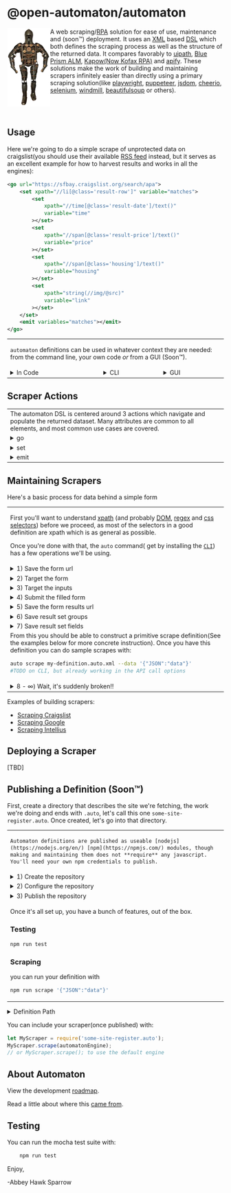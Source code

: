 @open-automaton/automaton
=========================
<img align="left" src="https://github.com/open-automaton/automaton/raw/master/docs/automaton.png">

A web scraping/[RPA](https://en.wikipedia.org/wiki/Robotic_process_automation) solution for ease of use, maintenance and (soon™) deployment. It uses an [XML](https://en.wikipedia.org/wiki/XML) based [DSL](https://en.wikipedia.org/wiki/Domain-specific_language) which both defines the scraping process as well as the structure of the returned data. It compares favorably to [uipath](https://www.uipath.com/learning/video-tutorials/workflow-automation-uipath-studio), [Blue Prism ALM](https://bpdocs.blueprism.com/hub-interact/4-3/en-us/alm/alm-process-definitions.htm?tocpath=Plugins%20and%20Tools%7CAutomation%20Lifecycle%20Management%20(ALM)%7CALM%20%E2%80%93%20Process%20definitions%7C_____0), [Kapow(Now Kofax RPA)](https://www.kofax.com/products/rpa) and [apify](https://sdk.apify.com/). These solutions make the work of building and maintaining scrapers infinitely easier than directly using a primary scraping solution(like [playwright](https://playwright.dev/), [puppeteer](https://github.com/puppeteer/puppeteer), [jsdom](https://github.com/jsdom/jsdom), [cheerio](https://www.npmjs.com/package/cheerio), [selenium](https://www.selenium.dev/), [windmill](https://getwindmill.com/), [beautifulsoup](https://pypi.org/project/beautifulsoup4/) or others).

<br><br>

Usage
-----
Here we're going to do a simple scrape of unprotected data on craigslist(you should use their available [RSS feed](https://www.craigslist.org/about/rss) instead, but it serves as an excellent example for how to harvest results and works in all the engines):

```xml
<go url="https://sfbay.craigslist.org/search/apa">
    <set xpath="//li[@class='result-row']" variable="matches">
        <set
            xpath="//time[@class='result-date']/text()"
            variable="time"
        ></set>
        <set
            xpath="//span[@class='result-price']/text()"
            variable="price"
        ></set>
        <set
            xpath="//span[@class='housing']/text()"
            variable="housing"
        ></set>
        <set
            xpath="string(//img/@src)"
            variable="link"
        ></set>
    </set>
    <emit variables="matches"></emit>
</go>
```

<table><tr><td colspan="3">

`automaton` definitions can be used in whatever context they are needed: from the command line, your own code *or* from a GUI (Soon™).
</td></tr><tr><td valign="top">
<details><summary> In Code </summary><p>

<!-- SUBTABLE -->
<table>
<!-- STEP 1 -->
<tr><td><details><summary> First, import automaton </summary><p>

```js
const Automaton = require('@open-automaton/automaton');
```

</p></details></td></tr>
<!-- STEP 2 -->
<tr><td><details><summary> Then Import the mining engine you want to use </summary><p>

- **Cheerio**
    ```js
    const MiningEngine = require(
        '@open-automaton/cheerio-mining-engine'
    );
    let myEngine = new MiningEngine();
    ```
- **Puppeteer**
    ```js
    const Engine = require(
        '@open-automaton/puppeteer-mining-engine'
    );
    let myEngine = new MiningEngine();
    ```
- **Playwright: Chromium**
    ```js
    const Engine = require(
        '@open-automaton/playwright-mining-engine'
    );
    let myEngine = new MiningEngine({type:'chromium'});
    ```
- **Playwright: Firefox**
    ```js
    const Engine = require(
        '@open-automaton/playwright-mining-engine'
    );
    let myEngine = new MiningEngine({type:'firefox'});
    ```
- **Playwright: Webkit**
    ```js
    const Engine = require(
        '@open-automaton/playwright-mining-engine'
    );
    let myEngine = new MiningEngine({type:'webkit'});
    ```
- **JSDom**
    ```js
    const Engine = require(
        '@open-automaton/jsdom-mining-engine'
    );
    let myEngine = new MiningEngine();
    ```

</p></details></td></tr>
<!-- STEP 3 -->
<tr><td><details><summary> Last you need to do the scrape(in an `async` function) </summary><p>

```js
let results = await Automaton.scrape(
    'definition.xml',
    myEngine
);
```
That's all it takes, if you need a [different usage pattern](https://github.com/open-automaton/automaton/blob/master/docs/detailed-usage.md) that is supported as well.

</p></details></td></tr>

</table>
<!-- END SUBTABLE -->

</p></details></td><td valign="top">

<details><summary> CLI </summary><p>

```bash
    npm install -g automaton-cli
    auto --help
```

</p></details></td><td valign="top">

<details><summary> GUI </summary><p>

[TBD]

</p></details></td></tr></table>

Scraper Actions
--------------------

<table>
<tr><td> The automaton DSL is centered around 3 actions which navigate and populate the returned dataset. Many attributes are common to all elements, and most common use cases are covered.</td></tr>
<!-- STEP 1 -->
<tr><td><details><summary> go </summary><p>

A progression from page to page, either by loading a url, submitting a form or clicking a UI element requires either `url` or `form`

`type` accepts ```json```, ```application/json``` or ```form```

Some engines that use the browser will only submit using the form configuration on the page and ignore the `method` and `type` options.

```xml
<go
    url="https://domain.com/path/"
    form="form-name"
    method="post"
    type="application/json"
></go>
```

</p></details></td></tr>
<!-- STEP 2 -->
<tr><td><details><summary> set </summary><p>

Either use a variable to set a target input on a form or set a variable using an [xpath](https://developer.mozilla.org/en-US/docs/Web/XPath) or [regex](https://developer.mozilla.org/en-US/docs/Web/JavaScript/Guide/Regular_Expressions). Lists are extracted by putting `set`s inside another `set`

```xml
<set
    variable="variable-name"
    xpath="//xpath/expression"
    regex="[regex]+.(expression)"
    form="form-name"
    target="input-element-name"
></set>
```

</p></details></td></tr>
<!-- STEP 3 -->
<tr><td><details><summary> emit </summary><p>

emit a value to the return and optionally post that value to a remote url

```xml
<emit
    variables="some,variables"
    remote="https://domain.com/path/"
></emit>
```

</p></details></td></tr>

</table>

Maintaining Scrapers
--------------------
Here's a basic process for data behind a simple form
<table>
<tr><td>

First you'll want to understand [xpath](https://en.wikipedia.org/wiki/XPath) (and probably [DOM](https://developer.mozilla.org/en-US/docs/Web/API/Document_Object_Model), [regex](https://developer.mozilla.org/en-US/docs/Web/JavaScript/Guide/Regular_Expressions) and [css selectors](https://developer.mozilla.org/en-US/docs/Learn/CSS/Building_blocks/Selectors)) before we proceed, as most of the selectors in a good definition are xpath which is as general as possible.

Once you're done with that, the `auto` command( get by installing the [`CLI`](https://www.npmjs.com/package/@open-automaton/automaton-cli)) has a few operations we'll be using.

</td></tr>
<!-- STEP 1 -->
<tr><td><details><summary> 1) Save the form url </summary><p>
You want to scrape the *state* of the DOM once the page is loaded, but if you use a tool like `CURL` you'll only get the *transfer state* of the page, which is probably not useful. `auto fetch` pulls the state of the DOM out of a running browser and displays that HTML.

```bash
auto fetch https://domain.com/path/ > page.html
```
</p></details></td></tr>
<!-- STEP 2 -->
<tr><td><details><summary> 2) Target the form </summary><p>

The first thing you might do against the HTML you've captured is pull all the forms out of the page, like this:

```bash
auto xpath "//form" page.html
```
</p></details></td></tr>
<!-- STEP 3 -->
<tr><td><details><summary> 3) Target the inputs </summary><p>

Assuming you've identified the form name you are targeting as `my-form-name`, you then want to get all the inputs out of it with something like:

```bash
auto xpath-form-inputs "//form[@name='my-form-name']" page.html
```

Then you need to write selectors for the inputs that need to be set (all of them in the case of cheerio, but otherwise the browser abstraction usually handles those that are prefilled)

```xml
<set
    form="<form-selector>"
    target="<input-name>"
    variable="<incoming-value-name>"
></set>
```
</p></details></td></tr>
<!-- STEP 4 -->
<tr><td><details><summary> 4) Submit the filled form </summary><p>
 you just need to target the form element with:

 ```xml
 <go form="<form-selector>">
     <!-- extraction logic to go here -->
 </go>
 ```
</p></details></td></tr>
<!-- STEP 5 -->
<tr><td><details><summary> 5) Save the form results url  </summary><p>

Here you'll need to manually use your browser go to the submitted page and save the HTML by opening the inspector, then copying the HTML from the root element, then pasting it into a file.

</p></details></td></tr>
<!-- STEP 6 -->


<tr><td><details><summary> 6) Save result set groups </summary><p>

Now we need to look for rows with something like:

```bash
auto xpath "//ul|//ol|//tbody" page.html
```
Once you settle on a selector for the correct element add a selector in the definition:

```xml
<set xpath="<xpath-selector>" variable="matches">
    <!--more selected fields here -->
</set>
```

</p></details></td></tr>
<!-- STEP 7 -->
<tr><td><details><summary> 7) Save result set fields </summary><p>

Last we need to looks for individual fields using something like:

```bash
auto xpath "//li|//tr" page_fragment.html
```
Once you settle on a selector for the correct element add a selector in the definition:

```xml
<set xpath="<xpath-selector>" variable="matches">
    <set
        xpath="<xpath-selector>"
        variable="<field-name>"
    ></set>
    <!--more selected fields here -->
</set>
```

To target the output emit the variables you want, otherwise it will dump everything in the environment.

</p></details></td></tr>

<tr><td>
From this you should be able to construct a primitive scrape definition(See the examples below for more concrete instruction). Once you have this definition you can do sample scrapes with:

```bash
auto scrape my-definition.auto.xml --data '{"JSON":"data"}'
#TODO on CLI, but already working in the API call options
```
</td></tr>

<!-- STEP 8 -->
<tr><td><details><summary> 8 - ∞) Wait, it's suddenly broken!! </summary><p>

The most frustrating thing about scrapers is, because they are tied to the structural representation of the presentation, which is designed to change, scrapers will inevitably break. While this is frustrating, using the provided tools on fresh fetches of the pages in question will quickly highlight what's failing. Usually:

1. The url has changed, requiring an update to the definition,
2. The page structure has changed requiring 1 or more selectors to be rewritten,
3. The page has changed their delivery architecture, requiring you to use a more expensive engine (computationally: cheerio < jsdom < puppeteer, playwright).

</p></details></td></tr>

</table>

Examples of building scrapers:

- [Scraping Craigslist](https://github.com/open-automaton/automaton/blob/master/docs/craigslist.md)
- [Scraping Google](https://github.com/open-automaton/automaton/blob/master/docs/google.md)
- [Scraping Intellius](https://github.com/open-automaton/automaton/blob/master/docs/intellius.md)

Deploying a Scraper
-------------------
[TBD]

Publishing a Definition (Soon™)
-----------------------
First, create a directory that describes the site we're fetching, the work we're doing and ends with `.auto`, let's call this one `some-site-register.auto`. Once created, let's go into that directory.

<table>

<tr><td><p>

    Automaton definitions are published as useable [nodejs](https://nodejs.org/en/) [npm](https://npmjs.com/) modules, though making and maintaining them does not **require** any javascript. You'll need your own npm credentials to publish.

</p></td></tr>
<!-- STEP 1 -->
<tr><td><details><summary> 1) Create the repository </summary><p>

Once in the directory let's run
```bash
auto init ../some/path/some-site-register.auto
```
If a definition is not provided, a blank one will be initialized

</p></details></td></tr>

<!-- STEP 2 -->
<tr><td><details><summary> 2) Configure the repository </summary><p>

you'll need to import the engine you want to use by default:

```bash
# we are choosing to default to JSDOM
npm install @open-automaton/jsdom-mining-engine
```
then add an entry to `package.json` for the default engine

```json
{
    "defaultAutomatonEngine" : "@open-automaton/jsdom-mining-engine"
}
```

</p></details></td></tr>

<!-- STEP 3 -->
<tr><td><details><summary> 3) Publish the repository </summary><p>

publishing is the standard:

```bash
npm publish
```

Before publishing, please consider updating the README to describe your incoming data requirements.

</p></details></td></tr>

<!-- Feature Description -->
<tr><td><p>

Once it's all set up, you have a bunch of features, out of the box.

### Testing

```bash
npm run test
```

### Scraping

you can run your definition with

```bash
npm run scrape '{"JSON":"data"}'
```

</p></td></tr>

</table>

<details><summary> Definition Path </summary><p>

you can reference the definition directly (in parent projects) at:

```js
let xmlPath = require('some-site-register.auto').xml;
```

which is short for:

```js
path.merge(
    require.resolve('some-site-register.auto'),
    'src',
    'some-site-register.auto.xml'
)
// ./node_modules/some-site-register.auto/src/some-site-register.auto.xml
```

The top level `Automaton.scrape()` function knows how to transform `some-site-register.auto` into that, so you can just use the shorthand there.

</p></details>

You can include your scraper(once published) with:
```js
let MyScraper = require('some-site-register.auto');
MyScraper.scrape(automatonEngine);
// or MyScraper.scrape(); to use the default engine
```

About Automaton
---------------

View the development [roadmap](https://github.com/open-automaton/automaton/blob/master/docs/roadmap.md).

Read a little about where this [came from](https://github.com/open-automaton/automaton/blob/master/docs/history.md).

Testing
-------
You can run the mocha test suite with:

```bash
    npm run test
```

Enjoy,

-Abbey Hawk Sparrow
